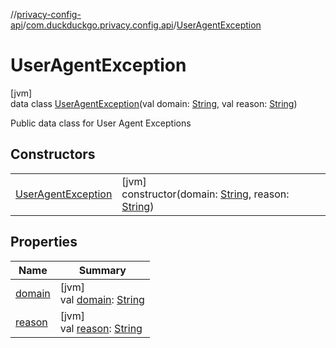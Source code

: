 //[privacy-config-api](../../../index.md)/[com.duckduckgo.privacy.config.api](../index.md)/[UserAgentException](index.md)

# UserAgentException

[jvm]\
data class [UserAgentException](index.md)(val domain: [String](https://kotlinlang.org/api/latest/jvm/stdlib/kotlin/-string/index.html), val reason: [String](https://kotlinlang.org/api/latest/jvm/stdlib/kotlin/-string/index.html))

Public data class for User Agent Exceptions

## Constructors

| | |
|---|---|
| [UserAgentException](-user-agent-exception.md) | [jvm]<br>constructor(domain: [String](https://kotlinlang.org/api/latest/jvm/stdlib/kotlin/-string/index.html), reason: [String](https://kotlinlang.org/api/latest/jvm/stdlib/kotlin/-string/index.html)) |

## Properties

| Name | Summary |
|---|---|
| [domain](domain.md) | [jvm]<br>val [domain](domain.md): [String](https://kotlinlang.org/api/latest/jvm/stdlib/kotlin/-string/index.html) |
| [reason](reason.md) | [jvm]<br>val [reason](reason.md): [String](https://kotlinlang.org/api/latest/jvm/stdlib/kotlin/-string/index.html) |
